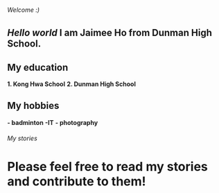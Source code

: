 ###### Welcome :)
## **_Hello world_ I am Jaimee Ho from Dunman High School.**
## **My education**
**1. Kong Hwa School**
**2. Dunman High School**

## **My hobbies**
**- badminton**
**-IT**
**- photography**

###### My stories
# **Please feel free to read my stories and contribute to them!**

